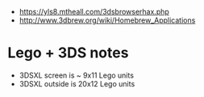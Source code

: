 - <https://yls8.mtheall.com/3dsbrowserhax.php>
- <http://www.3dbrew.org/wiki/Homebrew_Applications>

# Lego + 3DS notes

- 3DSXL screen is ~ 9x11 Lego units
- 3DSXL outside is 20x12 Lego units
